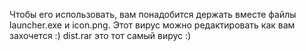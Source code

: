 Чтобы его использовать, вам понадобится держать вместе файлы launcher.exe и icon.png.
Этот вирус можно редактировать как вам захочется :)
dist.rar это тот самый вирус :)
